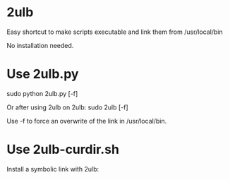 # 2ulb
Easy shortcut to make scripts executable and link them from /usr/local/bin

No installation needed.

# Use 2ulb.py
sudo python 2ulb.py <inputfile> [-f]

Or after using 2ulb on 2ulb:
sudo 2ulb <inputfile> [-f]

Use -f to force an overwrite of the link in /usr/local/bin.

# Use 2ulb-curdir.sh
Install a symbolic link with 2ulb:
